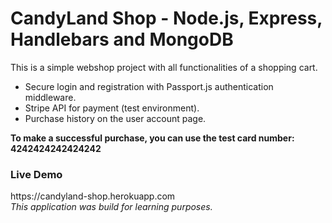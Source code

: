 <h1>CandyLand Shop - Node.js, Express, Handlebars and MongoDB</h1>


This is a simple webshop project with all functionalities of a shopping cart.
<ul>
  <li>Secure login and registration with Passport.js authentication middleware.</li>
  <li>Stripe API for payment (test environment).</li>
  <li>Purchase history on the user account page.</li>
</ul>

<strong>To make a successful purchase, you can use the test card number: 4242424242424242</strong>
<h3>Live Demo</h3>
https://candyland-shop.herokuapp.com
<br />
<i>This application was build for learning purposes.</i>
